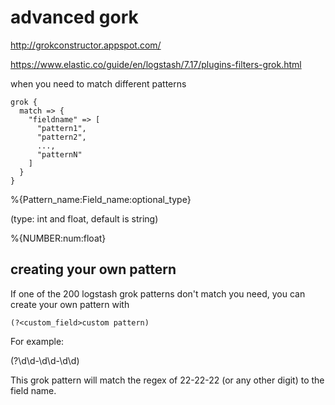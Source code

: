 # advanced gork 

http://grokconstructor.appspot.com/


https://www.elastic.co/guide/en/logstash/7.17/plugins-filters-grok.html

when you need to match different patterns




```
grok {
  match => {
    "fieldname" => [
      "pattern1",
      "pattern2",
      ...,
      "patternN"
    ]
  }
}
```

%{Pattern_name:Field_name:optional_type}

(type: int and float, default is string)

%{NUMBER:num:float}



## creating your own pattern

If one of the 200 logstash grok patterns don't match you need, you can create your own pattern with

```
(?<custom_field>custom pattern)
```

For example:

(?\d\d-\d\d-\d\d)

This grok pattern will match the regex of 22-22-22 (or any other digit) to the field name.
